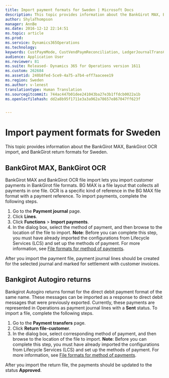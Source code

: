 ```yaml
---
title: Import payment formats for Sweden | Microsoft Docs
description: This topic provides information about the BankGirot MAX, BankGirot OCR import, and BankGirot return formats for Sweden.
author: ShylaThompson
manager: AnnBe
ms.date: 2016-12-12 22:14:51
ms.topic: article
ms.prod: 
ms.service: Dynamics365Operations
ms.technology: 
keywords: CustPaymMode, CustVendPaymReconciliation, LedgerJournalTransCustPaym, VendPaymMode
audience: Application User
ms.reviewer: 81
ms.suite: Released- Dynamics 365 for Operations version 1611
ms.custom: 262684
ms.assetid: 240b8fed-5ce9-4a75-a7b4-eff7aaceee19
ms.region: Sweden
ms.author: v-lenest
translationtype: Human Translation
ms.sourcegitcommit: 744ac447b01dee241043ba27e3b1ffdcb0022a1b
ms.openlocfilehash: dd2a8b95f1711e3a3a962a78657e867047ff623f


---
```


# <a name="import-payment-formats-for-sweden"></a>Import payment formats for Sweden

This topic provides information about the BankGirot MAX, BankGirot OCR import, and BankGirot return formats for Sweden.

<a name="bankgirot-max-bankgirot-ocr"></a>BankGirot MAX, BankGirot OCR
----------------------------

BankGirot MAX and BankGirot OCR file import lets you import customer payments in BankGirot file formats. BG MAX is a file layout that collects all payments in one file. OCR is a specific kind of reference in the BG MAX file format with a payment reference. To import payments, complete the following steps.

1.  Go to the **Payment journal** page.
2.  Click **Lines**.
3.  Click **Functions** &gt; **Import payments**.
4.  In the dialog box, select the method of payment, and then browse to the location of the file to import. **Note**: Before you can complete this step, you must have already imported the configurations from Lifecycle Services (LCS) and set up the methods of payment. For more information, see [File formats for method of payments](https://docs.microsoft.com/en-us/dynamics365/operations/financials/localizations/europe/select-file-formats-for-the-method-of-payments).

After you import the payment file, payment journal lines should be created for the selected journal and marked for settlement with customer invoices.

## <a name="bankgirot-autogiro-returns"></a>Bankgirot Autogiro returns
Bankgirot Autogiro returns format for the direct debit payment format of the same name. These messages can be imported as a response to direct debit messages that were previously exported. Currently, these payments are represented in Operations as payment journal lines with a **Sent** status. To import a file, complete the following steps.

1.  Go to the **Payment transfers** page.
2.  Click **Return file-customer**.
3.  In the dialog box, select corresponding method of payment, and then browse to the location of the file to import. **Note**: Before you can complete this step, you must have already imported the configurations from Lifecycle Services (LCS) and set up the methods of payment. For more information, see [File formats for method of payments](https://docs.microsoft.com/en-us/dynamics365/operations/financials/localizations/europe/select-file-formats-for-the-method-of-payments).

After you import the return file, the payments should be updated to the status **Approved**.




<!--HONumber=Feb17_HO3-->


